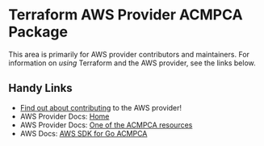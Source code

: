 # Terraform AWS Provider ACMPCA Package

This area is primarily for AWS provider contributors and maintainers. For information on _using_ Terraform and the AWS provider, see the links below.


## Handy Links

* [Find out about contributing](../../../docs/contributing) to the AWS provider!
* AWS Provider Docs: [Home](https://registry.terraform.io/providers/hashicorp/aws/latest/docs)
* AWS Provider Docs: [One of the ACMPCA resources](https://registry.terraform.io/providers/hashicorp/aws/latest/docs/resources/acmpca_certificate)
* AWS Docs: [AWS SDK for Go ACMPCA](https://docs.aws.amazon.com/sdk-for-go/api/service/acmpca/)
